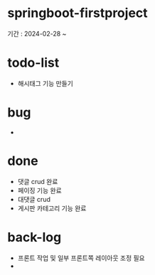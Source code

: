 # springboot-firstproject


기간 : 2024-02-28 ~ 
# todo-list
- 해시태그 기능 만들기

# bug
- 
# done
- 댓글 crud 완료
- 페이징 기능 완료
- 대댓글 crud
- 게시판 카테고리 기능 완료

# back-log
- 프론트 작업 및 일부 프론트쪽 레이아웃 조정 필요
- 
